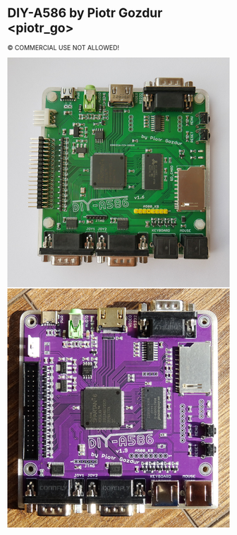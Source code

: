 # DIY-A586 by Piotr Gozdur <piotr_go>
© COMMERCIAL USE NOT ALLOWED!

![DIY-A586 v1.6](v1.6/img/foto_003.jpg)
![DIY-A586 v1.9](v1.9/img/foto_003.jpg)
